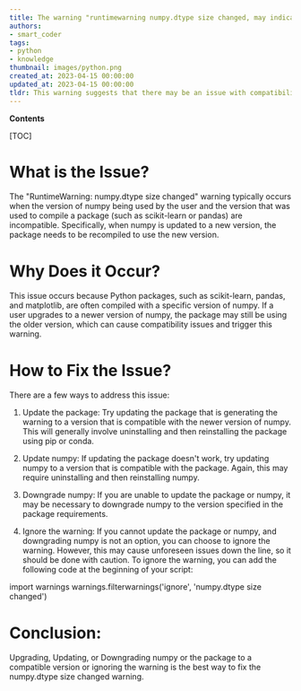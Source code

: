 ```yaml
---
title: The warning "runtimewarning numpy.dtype size changed, may indicate binary incompatibility" suggests that there could be a mismatch of binary versions in use
authors:
- smart_coder
tags:
- python
- knowledge
thumbnail: images/python.png
created_at: 2023-04-15 00:00:00
updated_at: 2023-04-15 00:00:00
tldr: This warning suggests that there may be an issue with compatibility between different versions of numpy.
---
```


**Contents**

[TOC]

# What is the Issue?
The "RuntimeWarning: numpy.dtype size changed" warning typically occurs when the version of numpy being used by the user and the version that was used to compile a package (such as scikit-learn or pandas) are incompatible. Specifically, when numpy is updated to a new version, the package needs to be recompiled to use the new version.

# Why Does it Occur? 
This issue occurs because Python packages, such as scikit-learn, pandas, and matplotlib, are often compiled with a specific version of numpy. If a user upgrades to a newer version of numpy, the package may still be using the older version, which can cause compatibility issues and trigger this warning.

# How to Fix the Issue?
There are a few ways to address this issue:

1. Update the package: Try updating the package that is generating the warning to a version that is compatible with the newer version of numpy. This will generally involve uninstalling and then reinstalling the package using pip or conda.

2. Update numpy: If updating the package doesn't work, try updating numpy to a version that is compatible with the package. Again, this may require uninstalling and then reinstalling numpy.

3. Downgrade numpy: If you are unable to update the package or numpy, it may be necessary to downgrade numpy to the version specified in the package requirements.

4. Ignore the warning: If you cannot update the package or numpy, and downgrading numpy is not an option, you can choose to ignore the warning. However, this may cause unforeseen issues down the line, so it should be done with caution. To ignore the warning, you can add the following code at the beginning of your script:

import warnings
warnings.filterwarnings('ignore', 'numpy.dtype size changed')

# Conclusion:
Upgrading, Updating, or Downgrading numpy or the package to a compatible version or ignoring the warning is the best way to fix the numpy.dtype size changed warning.
